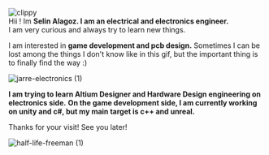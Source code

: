                                                                                                                                   
![clippy](https://github.com/SelinAlagoz/SelinAlagoz/assets/76443564/6399128f-5074-498e-8d0f-0e573965711a)                      
Hii ! Im **Selin Alagoz. I am an electrical and electronics engineer.**                                                            
I am very curious and always try to learn new things.                                                                           

I am interested in **game development and pcb design.**
Sometimes I can be lost among the things I don't know like in this gif, but the important thing is to finally find the way :)


![jarre-electronics (1)](https://github.com/SelinAlagoz/SelinAlagoz/assets/76443564/36a18863-0668-4d54-85dd-d1164b393340)



**I am trying to learn Altium Designer and Hardware Design engineering on electronics side.**
**On the game development side, I am currently working on unity and c#, but my main target is c++ and unreal.**


Thanks for your visit! See you later!

![half-life-freeman (1)](https://github.com/SelinAlagoz/SelinAlagoz/assets/76443564/62d6891f-b699-49c1-836c-22c4adcbb261)
                         
